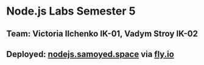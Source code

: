 # Node.js Labs Semester 5

## Team: Victoria Ilchenko IK-01, Vadym Stroy IK-02

## Deployed: [nodejs.samoyed.space](https://nodejs.samoyed.space) via [fly.io](https://fly.io)
